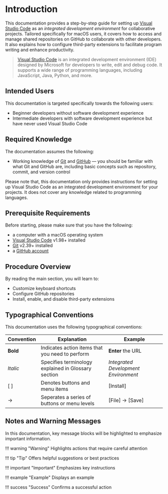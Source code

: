 # Introduction
This documentation provides a step-by-step guide for setting up [Visual Studio Code](https://code.visualstudio.com/) as an <i>integrated development environment</i> for collaborative projects. Tailored specifically for macOS users, it covers how to access and manage shared repositories on GitHub to collaborate with other developers. It also explains how to configure third-party extensions to facilitate program writing and enhance productivity.

> [Visual Studio Code](https://code.visualstudio.com/) is an integrated development environment (IDE) designed by Microsoft for developers to write, edit and debug code. It supports a wide range of programming languages, including JavaScript, Java, Python, and more.


## Intended Users
This documentation is targeted specifically towards the following users:

- Beginner developers without software development experience
- Intermediate developers with software development experience but have never used Visual Studio Code


## Required Knowledge

The documentation assumes the following:

- Working knowledge of [Git](https://git-scm.com/) and [GitHub](https://github.com/) — you should be familiar with what Git and GitHub are, including basic concepts such as repository, commit, and version control

Please note that, this documentation only provides instructions for setting up Visual Studio Code as an integrated development environment for your projects. It does not cover any knowledge related to programming languages.


## Prerequisite Requirements
Before starting, please make sure that you have the following:

- a computer with a macOS operating system
- [Visual Studio Code](https://code.visualstudio.com/download) v1.98+ installed
- [Git](https://git-scm.com/downloads/mac) v2.39+ installed
- a [GitHub account](https://github.com/signup) 


## Procedure Overview
By reading the main section, you will learn to: 

- Customize keyboard shortcuts
- Configure GitHub repositories
- Install, enable, and disable third-party extensions


## Typographical Conventions
This documentation uses the following typographical conventions:

| Convention   |Explanation                                              | Example                                   |
| ------------ |-------------------------------------------------------- | ----------------------------------------- |
| <b>Bold</b>  | Indicates action items that you need to perform         | <b>Enter</b> the URL                      |
| <i>Italic</i>| Specifies terminology explained in Glossary section     | <i>Integrated Development Environment</i> |
| [ ]           | Denotes buttons and menu items                          | [Install]                                 |
| →            | Seperates a series of buttons or menu levels            | [File] → [Save]                           |

## Notes and Warning Messages

In this documentation, key message blocks will be highlighted to emphasize important information.

!!! warning "Warning"
    Highlights actions that require careful attention

!!! tip "Tip"
    Offers helpful suggestions or best practices

!!! important "Important"
    Emphasizes key instructions

!!! example "Example"
    Displays an example

!!! success "Success"
    Confirms a successful action